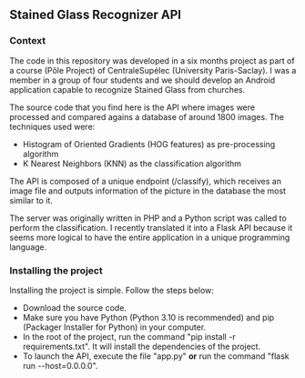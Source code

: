 <h2>Stained Glass Recognizer API</h2>

<h3>Context</h3>

<p>The code in this repository was developed in a six months project as part of a course 
(Pôle Project) of CentraleSupélec (University Paris-Saclay). I was a member in a group of 
four students and we should develop an Android application capable to recognize 
Stained Glass from churches.</p>

<p>The source code that you find here is the API where images were processed and compared 
agains a database of around 1800 images. The techniques used were:</p>

<ul>
    <li>Histogram of Oriented Gradients (HOG features) as pre-processing algorithm</li>
    <li>K Nearest Neighbors (KNN) as the classification algorithm</li>
</ul>

<p>The API is composed of a unique endpoint (/classify), which receives an image file and 
outputs information of the picture in the database the most similar to it.</p>

<p>The server was originally written in PHP and a Python script was called to perform 
the classification. I recently translated it into a Flask API because it seems more 
logical to have the entire application in a unique programming language.</p>

<h3>Installing the project</h3>

<p>Installing the project is simple. Follow the steps below:</p>

<ul>
    <li>Download the source code.</li>
    <li>
        Make sure you have Python (Python 3.10 is recommended) and
pip (Packager Installer for Python) in your computer.
    </li>
    <li>In the root of the project, run the command "pip install -r requirements.txt".
It will install the dependencies of the project.</li>
    <li>To launch the API, execute the file "app.py" <strong>or</strong> run the command 
"flask run --host=0.0.0.0".</li>
</ul>